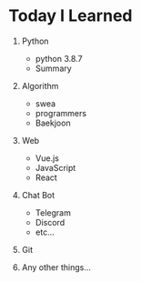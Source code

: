 # Today I Learned 

1. Python
   - python 3.8.7
   - Summary
2. Algorithm
   - swea
   - programmers
   - Baekjoon
3. Web
   - Vue.js
   - JavaScript
   - React
4. Chat Bot
   - Telegram
   - Discord
   - etc...
5. Git

6. Any other things...
